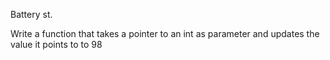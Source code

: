 Battery st.

Write a function that takes a pointer to an int as parameter and updates the value it points to to 98

